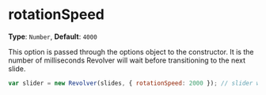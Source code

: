 # rotationSpeed

**Type**: `Number`, **Default**: `4000` 

This option is passed through the options object to the constructor. It is the number of milliseconds Revolver will wait before transitioning to the next slide.

```javascript
var slider = new Revolver(slides, { rotationSpeed: 2000 }); // slider will go to next slide every 2 seconds
```